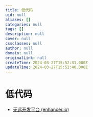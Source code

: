 ```yaml
---
title: 低代码
uid: null
aliases: []
categories: null
tags: []
description: null
cover: null
cssclasses: null
author: null
domain: null
originalLink: null
createTime: 2024-03-27T15:52:31.000Z
updateTime: 2024-03-27T15:52:40.000Z
---
```


# 低代码

- [无远开发平台 (enhancer.io)](https://enhancer.io/)
